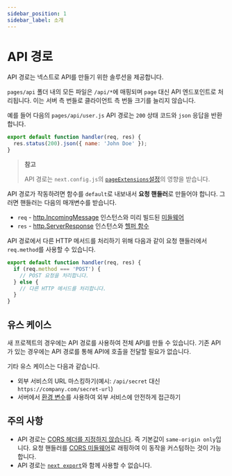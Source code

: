 ```yaml
---
sidebar_position: 1
sidebar_label: 소개
---
```


# API 경로

API 경로는 넥스트로 API를 만들기 위한 솔루션을 제공합니다.

`pages/api` 폴더 내의 모든 파일은 `/api/*`에 매핑되며 `page` 대신 API 엔드포인트로 처리됩니다. 이는 서버 측 번들로 클라이언트 측 번들 크기를 늘리지 않습니다.

예를 들어 다음의 `pages/api/user.js` API 경로는 `200` 상태 코드와 `json` 응답을 반환합니다.

```js
export default function handler(req, res) {
  res.status(200).json({ name: 'John Doe' });
}
```

> **참고**
>
> API 경로는 `next.config.js`의 [`pageExtensions`설정](https://nextjs.org/docs/api-reference/next.config.js/custom-page-extensions)의 영향을 받습니다.

API 경로가 작동하려면 함수를 `default`로 내보내서 **요청 핸들러**로 만들어야 합니다. 그러면 핸들러는 다음의 매개변수를 받습니다.

- `req` - [http.IncomingMessage](https://nodejs.org/api/http.html#class-httpincomingmessage) 인스턴스와 미리 빌드된 [미들웨어](https://nextjs.org/docs/api-routes/api-middlewares)
- `res` - [http.ServerResponse](https://nodejs.org/api/http.html#class-httpserverresponse) 인스턴스와 [헬퍼 함수](https://nextjs.org/docs/api-routes/response-helpers)

API 경로에서 다른 HTTP 메서드를 처리하기 위해 다음과 같이 요청 핸들러에서 `req.method`를 사용할 수 있습니다.

```js
export default function handler(req, res) {
  if (req.method === 'POST') {
    // POST 요청을 처리합니다.
  } else {
    // 다른 HTTP 메서드를 처리합니다.
  }
}
```

## 유스 케이스

새 프로젝트의 경우에는 API 경로를 사용하여 전체 API를 만들 수 있습니다. 기존 API가 있는 경우에는 API 경로를 통해 API에 호출을 전달할 필요가 없습니다.

기타 유스 케이스는 다음과 같습니다.

- 외부 서비스의 URL 마스킹하기(예시: `/api/secret` 대신 `https://company.com/secret-url`)
- 서버에서 [환경 변수](#)를 사용하여 외부 서비스에 안전하게 접근하기

## 주의 사항

- API 경로는 [CORS 헤더를 지정하지 않습니다](https://developer.mozilla.org/en-US/docs/Web/HTTP/CORS). 즉 기본값이 `same-origin only`입니다. 요청 핸들러를 [CORS 미들웨어](https://nextjs.org/docs/api-routes/api-middlewares#connectexpress-middleware-support)로 래핑하여 이 동작을 커스텀하는 것이 가능합니다.
- API 경로는 [`next export`](https://nextjs.org/docs/advanced-features/static-html-export)와 함께 사용할 수 없습니다.
